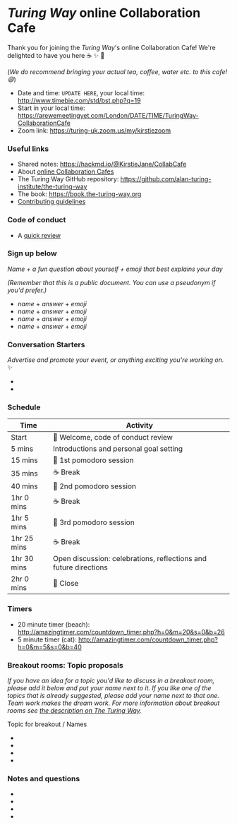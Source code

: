 # _Turing Way_ online Collaboration Cafe

Thank you for joining the _Turing Way_'s online Collaboration Cafe!
We're delighted to have you here :coffee: :sparkles: :cake:

(*We do recommend bringing your actual tea, coffee, water etc. to this cafe! :smile:*)

* Date and time: `UPDATE HERE`, your local time: http://www.timebie.com/std/bst.php?q=19
* Start in your local time: https://arewemeetingyet.com/London/DATE/TIME/TuringWay-CollaborationCafe
* Zoom link:  https://turing-uk.zoom.us/my/kirstiezoom

### Useful links

* Shared notes: https://hackmd.io/@KirstieJane/CollabCafe
* About [online Collaboration Cafes](https://book.the-turing-way.org/community-handbook/coworking/coworking-collabcafe.html#breakout-rooms)
* The Turing Way GitHub repository: https://github.com/alan-turing-institute/the-turing-way
* The book: https://book.the-turing-way.org
* [Contributing guidelines](https://github.com/alan-turing-institute/the-turing-way/blob/main/CONTRIBUTING.md)

### Code of conduct

* A [quick review](https://github.com/alan-turing-institute/the-turing-way/blob/main/CODE_OF_CONDUCT.md)

### Sign up below

*Name + a fun question about yourself + emoji that best explains your day*

*(Remember that this is a public document. You can use a pseudonym if you'd prefer.)*

* *name* + *answer* + *emoji*
* *name* + *answer* + *emoji*
* *name* + *answer* + *emoji*
* *name* + *answer* + *emoji*

### Conversation Starters

*Advertise and promote your event, or anything exciting you're working on.* ✨

*
*


### Schedule

| Time | Activity |
| ---- | -------- |
| Start | 👋 Welcome, code of conduct review |
| 5 mins | Introductions and personal goal setting |
| 15 mins | 🍅 1st pomodoro session |
| 35 mins | ☕️ Break |
| 40 mins | 🍅 2nd pomodoro session |
| 1hr 0 mins | ☕️ Break  |
| 1hr 5 mins | 🍅 3rd pomodoro session |
| 1hr 25 mins | ☕️ Break |
| 1hr 30 mins | Open discussion: celebrations, reflections and future directions |
| 2hr 0 mins | 👋 Close |

### Timers

* 20 minute timer (beach): http://amazingtimer.com/countdown_timer.php?h=0&m=20&s=0&b=26
* 5 minute timer (cat): http://amazingtimer.com/countdown_timer.php?h=0&m=5&s=0&b=40

### Breakout rooms: Topic proposals

*If you have an idea for a topic you'd like to discuss in a breakout room, please add it below and put your name next to it. If you like one of the topics that is already suggested, please add your name next to that one. Team work makes the dream work. For more information about breakout rooms see [the description on The Turing Way](https://book.the-turing-way.org/community-handbook/coworking/coworking-collabcafe.html#breakout-rooms#breakout-rooms).*

Topic for breakout / Names

*
*
*
*

### Notes and questions

*
*
*
*
